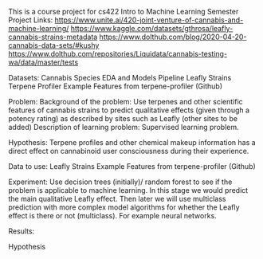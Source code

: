 This is a course project for cs422 Intro to Machine Learning
Semester Project
Links:
https://www.unite.ai/420-joint-venture-of-cannabis-and-machine-learning/
https://www.kaggle.com/datasets/gthrosa/leafly-cannabis-strains-metadata
https://www.dolthub.com/blog/2020-04-20-cannabis-data-sets/#kushy
https://www.dolthub.com/repositories/Liquidata/cannabis-testing-wa/data/master/tests


Datasets:
Cannabis Species EDA and Models Pipeline
Leafly Strains
Terpene Profiler  Example Features from terpene-profiler (Github)

Problem:
Background of the problem:
Use terpenes and other scientific features of cannabis strains to predict qualitative effects (given through a potency rating) as described by sites such as Leafly (other sites to be added) 
Description of learning problem:
Supervised learning problem.

Hypothesis:
Terpene profiles and other chemical makeup information has a direct effect on cannabinoid user consciousness during their experience.

Data to use:
Leafly Strains
Example Features from terpene-profiler (Github)

Experiment:
Use decision trees (initially)/ random forest to see if the problem is applicable to machine learning. In this stage we would predict the main qualitative Leafly effect. Then later we will use multiclass prediction with more complex model algorithms for whether the Leafly effect is there or not (multiclass). For example neural networks.

Results:


Hypothesis

